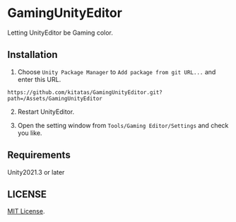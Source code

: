 # GamingUnityEditor

Letting UnityEditor be Gaming color.

## Installation

1. Choose `Unity Package Manager` to `Add package from git URL...` and enter this URL.

```
https://github.com/kitatas/GamingUnityEditor.git?path=/Assets/GamingUnityEditor
```

2. Restart UnityEditor.

3. Open the setting window from `Tools/Gaming Editor/Settings` and check you like.

## Requirements

Unity2021.3 or later

## LICENSE

[MIT License](https://github.com/kitatas/GamingUnityEditor/blob/main/LICENSE).
